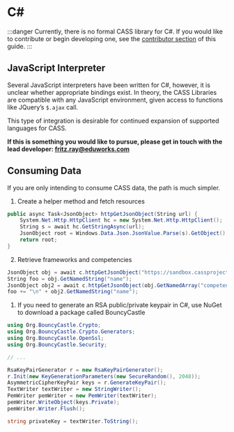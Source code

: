 # C#

:::danger
Currently, there is no formal CASS library for C#. If you would like to contribute or begin developing one, see the [contributor section](/dev/contributing/) of this guide.
:::

## JavaScript Interpreter

Several JavaScript interpreters have been written for C#, however, it is unclear whether appropriate bindings exist. In theory, the CASS Libraries are compatible with any JavaScript environment, given access to functions like JQuery’s ```$.ajax``` call.

This type of integration is desirable for continued expansion of supported languages for CASS.

**If this is something you would like to pursue, please get in touch with the lead developer: fritz.ray@eduworks.com**

## Consuming Data

If you are only intending to consume CASS data, the path is much simpler.

1. Create a helper method and fetch resources
```csharp
public async Task<JsonObject> httpGetJsonObject(String url) {
    System.Net.Http.HttpClient hc = new System.Net.Http.HttpClient();
    String s = await hc.GetStringAsync(url);
    JsonObject root = Windows.Data.Json.JsonValue.Parse(s).GetObject();
    return root;
}
```

2. Retrieve frameworks and competencies
```csharp
JsonObject obj = await c.httpGetJsonObject("https://sandbox.cassproject.org/api/custom/data/schema.cassproject.org.0.2.Framework/ce4c0e41-f24c-407d-95af-047bfee429bf");
String foo = obj.GetNamedString("name");
JsonObject obj2 = await c.httpGetJsonObject(obj.GetNamedArray("competency")[0].GetString());
foo += "\n" + obj2.GetNamedString("name");
```

1. If you need to generate an RSA public/private keypair in C#, use NuGet to download a package called BouncyCastle
```csharp
using Org.BouncyCastle.Crypto;
using Org.BouncyCastle.Crypto.Generators;
using Org.BouncyCastle.OpenSsl;
using Org.BouncyCastle.Security;

// ...

RsaKeyPairGenerator r = new RsaKeyPairGenerator();
r.Init(new KeyGenerationParameters(new SecureRandom(), 2048));
AsymmetricCipherKeyPair keys = r.GenerateKeyPair();
TextWriter textWriter = new StringWriter();
PemWriter pemWriter = new PemWriter(textWriter);
pemWriter.WriteObject(keys.Private);
pemWriter.Writer.Flush();

string privateKey = textWriter.ToString();
```
